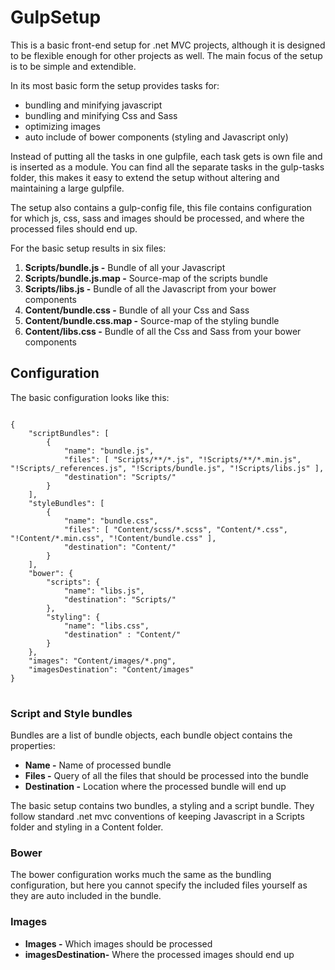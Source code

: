 # GulpSetup

<p>This is a basic front-end setup for .net MVC projects, although it is designed to be flexible enough for other projects as well. The main focus of the setup is to be simple and extendible. </p><p>In its most basic form the setup provides tasks for:</p>
<ul>
	<li>bundling and minifying javascript</li>
	<li>bundling and minifying Css and Sass</li>
	<li>optimizing images</li>
	<li>auto include of bower components (styling and Javascript only)</li>
</ul>
<p>Instead of putting all the tasks in one gulpfile, each task gets is own file and is inserted as a module.  You can find all the separate tasks in the gulp-tasks folder, this makes it easy to extend the setup without altering and maintaining a large gulpfile.</p>
<p>The setup also contains a gulp-config file, this file contains configuration for which js, css, sass and images should be processed, and where the processed files should end up.</p>
<p>For the basic setup results in six files:</p>
<ol>
	<li><b>Scripts/bundle.js -</b> Bundle of all your Javascript</li>
	<li><b>Scripts/bundle.js.map -</b> Source-map of the scripts bundle</li>
	<li><b>Scripts/libs.js -</b> Bundle of all the Javascript from your bower components</li>
	<li><b>Content/bundle.css -</b> Bundle of all your Css and Sass</li>
	<li><b>Content/bundle.css.map -</b> Source-map of the styling bundle</li>
	<li><b>Content/libs.css -</b> Bundle of all the Css and Sass from your bower components</li>
</ol>

<h2>Configuration</h2>
<p>The basic configuration looks like this:</p>
<pre>
<code>
{
    "scriptBundles": [
        {
            "name": "bundle.js",
            "files": [ "Scripts/**/*.js", "!Scripts/**/*.min.js", "!Scripts/_references.js", "!Scripts/bundle.js", "!Scripts/libs.js" ],
            "destination": "Scripts/"
        }
    ],
    "styleBundles": [
        {
            "name": "bundle.css",
            "files": [ "Content/scss/*.scss", "Content/*.css", "!Content/*.min.css", "!Content/bundle.css" ],
            "destination": "Content/"
        }
    ],
    "bower": {
        "scripts": {
            "name": "libs.js",
            "destination": "Scripts/"
        },
        "styling": {
            "name": "libs.css",
            "destination" : "Content/"
        }
    },
    "images": "Content/images/*.png",
    "imagesDestination": "Content/images"
}
</code>
</pre>

<h3>Script and Style bundles</h3>
<p>Bundles are a list of bundle objects, each bundle object contains the properties:</p>
<ul>
	<li><b>Name -</b> Name of processed bundle</li>
	<li><b>Files -</b> Query of all the files that should be processed into the bundle</li>
	<li><b>Destination -</b> Location where the processed bundle will end up</li>
</ul>
<p>The basic setup contains two bundles, a styling and a script bundle. They follow standard .net mvc conventions of keeping Javascript in a Scripts folder and styling in a Content folder.</p>
<h3>Bower</h3>
<p>The bower configuration works much the same as the bundling configuration, but here you cannot specify the included files yourself as they are auto included in the bundle.</p>
<h3>Images</h3>
<ul>
	<li><b>Images -</b> Which images should be processed</li>
	<li><b>imagesDestination-</b> Where the processed images should end up</li>
</ul>